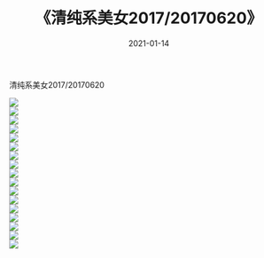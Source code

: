 ﻿---
layout: post
title:  《清纯系美女2017/20170620》
date:   2021-01-14
img: http://img.660000.xyz/Sharelink/清纯系美女/2017/20170620/000.jpg
categories: [美女, 清纯, 唯美]
---

清纯系美女2017/20170620

 ![](http://img.660000.xyz/Sharelink/清纯系美女/2017/20170620/001.png) <br>![](http://img.660000.xyz/Sharelink/清纯系美女/2017/20170620/002.png) <br>![](http://img.660000.xyz/Sharelink/清纯系美女/2017/20170620/003.png) <br>![](http://img.660000.xyz/Sharelink/清纯系美女/2017/20170620/004.png) <br>![](http://img.660000.xyz/Sharelink/清纯系美女/2017/20170620/005.png) <br>![](http://img.660000.xyz/Sharelink/清纯系美女/2017/20170620/006.png) <br>![](http://img.660000.xyz/Sharelink/清纯系美女/2017/20170620/007.png) <br>![](http://img.660000.xyz/Sharelink/清纯系美女/2017/20170620/008.png) <br>![](http://img.660000.xyz/Sharelink/清纯系美女/2017/20170620/009.png) <br>![](http://img.660000.xyz/Sharelink/清纯系美女/2017/20170620/010.png) <br>![](http://img.660000.xyz/Sharelink/清纯系美女/2017/20170620/011.png) <br>![](http://img.660000.xyz/Sharelink/清纯系美女/2017/20170620/012.png) <br>![](http://img.660000.xyz/Sharelink/清纯系美女/2017/20170620/013.png) <br>![](http://img.660000.xyz/Sharelink/清纯系美女/2017/20170620/014.png) <br>![](http://img.660000.xyz/Sharelink/清纯系美女/2017/20170620/015.png) <br>![](http://img.660000.xyz/Sharelink/清纯系美女/2017/20170620/016.png) <br>![](http://img.660000.xyz/Sharelink/清纯系美女/2017/20170620/017.png) <br>